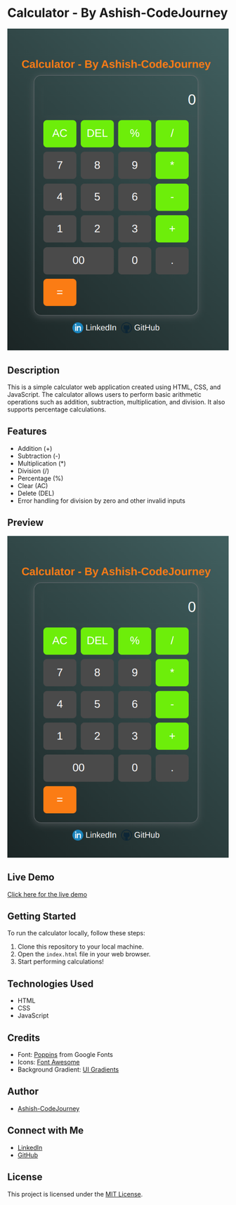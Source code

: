 # Calculator - By Ashish-CodeJourney

![Calculator Preview](calculator-preview.png)

## Description
This is a simple calculator web application created using HTML, CSS, and JavaScript. The calculator allows users to perform basic arithmetic operations such as addition, subtraction, multiplication, and division. It also supports percentage calculations.

## Features
- Addition (+)
- Subtraction (-)
- Multiplication (*)
- Division (/)
- Percentage (%)
- Clear (AC)
- Delete (DEL)
- Error handling for division by zero and other invalid inputs

## Preview
![Calculator Preview](/img/calculator-preview.png)

## Live Demo
[Click here for the live demo]([https://your-calculator-url.com](https://calc-by-ashish-codejourney.netlify.app/))

## Getting Started
To run the calculator locally, follow these steps:

1. Clone this repository to your local machine.
2. Open the `index.html` file in your web browser.
3. Start performing calculations!

## Technologies Used
- HTML
- CSS
- JavaScript

## Credits
- Font: [Poppins](https://fonts.google.com/specimen/Poppins) from Google Fonts
- Icons: [Font Awesome](https://fontawesome.com/)
- Background Gradient: [UI Gradients](https://uigradients.com/)

## Author
- [Ashish-CodeJourney](https://github.com/Ashish-CodeJourney)

## Connect with Me
- [LinkedIn](https://www.linkedin.com/in/ashish-codejourney/)
- [GitHub](\https://github.com/Ashish-CodeJourney)

## License
This project is licensed under the [MIT License](LICENSE).
